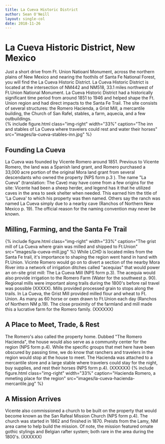 ```yaml
---
title: La Cueva Historic District
author: Sean O'Neill
layout: single-col
date: 2018-11-26
---
```


# La Cueva Historic District, New Mexico
Just a short drive from Ft. Union Natioanl Monument, across the northern plains of New Mexico and nearing the foothils of Santa Fe National Forest, you will find the La Cueva Historic District. La Cueva Historic District is located at the intersection of NM442 and NM518, 33.1 miles northwest of Ft.Union National Monument. La Cueva Historic District had a historically significant time period from around 1851 to 1946 and helped shape the Ft. Union region and had direct impacts to the Santa Fe Trail.  The site consists of several structures: the Romero Hacienda, a Grist Mill, a mercantile building, the Church of San Rafel, stables, a farm, aquecia, and a few outbuildings.  
{% include figure.html
  class="img-right"
  width="33%"
  caption="The inn and stables of La Cueva where travelers could rest and water their horses"
  src="images/la-cueva-stables-inn.jpg"
%}
## Founding La Cueva
La Cueva was founded by Vicente Romero around 1851.  Previous to Vicente Romero, the land was a Spanish land grant, and Romero purchased a 33,000 acre portion of the original Mora land grant from several descendants who owned the property (NPS form p.3 ).  The name "La Cueva" (translation: The Cave) may have come from a few origins for the site:  Vicente had been a sheep herder, and legend has it that he utilized caves in the area to seek shelter when needed.  This earned him the title of 'La Cueva' to which his property was then named.  Others say the ranch was named La Cueva simply due to a nearby cave (Ranchos of Northern New Mexico p. 19).  The official reason for the naming convention may never be known.  


## Milling, Farming, and the Santa Fe Trail
{% include figure.html
  class="img-right"
  width="33%"
  caption="The grist mill of La Cueva where grain was milled and shipped to Ft.Union"
  src="images/la-cueva-mill.jpg"
%}
While LCHD is located miles from the Santa Fe trail, it's importance to shaping the region went hand in hand with Ft.Union.  Vicinte Romero would go on to divert a section of the nearby Mora River into a network of irrigation ditches called "acequias" that would power an on-site grist mill: The La Cueva Mill (NPS form p.3).  The acequia would also provide irrigation to the Romero Farm (Water for the southwest p. 90).  Regional mills were important along trails during the 1800's before rail travel was possible (XXXXX).  Mills provided processed grain to stops along the trails.  In La Cueva, the Grist Mill provided milled flour and wheat to Ft. Union.  As many as 60 horse or oxen drawn to Ft.Union each day (Ranchos of Northern NM p.19).  The close proximity of the farmland and mill made this a lucrative farm for the Romero family.  (XXXXXX)

## A Place to Meet, Trade, & Rest

The Romero's also called the property home. Dubbed "The Romero Hacienda", the house would also serve as a community center for the region (NPS form p.4).  While the specific groups that met here have been obscured by passing time, we do know that ranchers and travelers in the region would stop at the house to meet.  The Hacienda was attached to a mercantile store and a large stable where travelers could stay for the night, buy supplies, and rest their horses (NPS form p.4). (XXXXXX)
{% include figure.html
  class="img-right"
  width="33%"
  caption="Hacienda Romero, a mmeting place for the region"
  src="images/la-cueva-hacienda-mercantile.jpg"
%}

## A Mission Arrives
Vicente also commissioned a church to be built on the property that would become known as the San Rafeal Mission Church (NPS form p.4).  The church was started in 1862 and finished in 1870.   Preists from the Lamy, NM area came to help build the mission.  Of note, the mission featured ornate gothic stylings and Belgian rafter system; both rare in the area during the 1800's. (XXXXXX)

